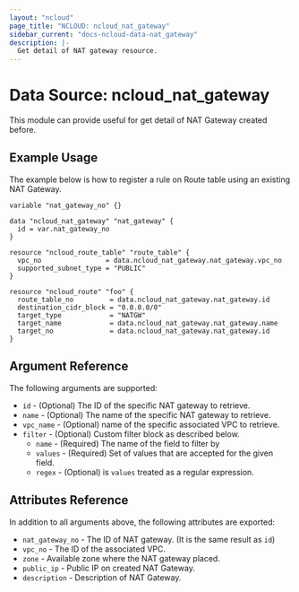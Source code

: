 ```yaml
---
layout: "ncloud"
page_title: "NCLOUD: ncloud_nat_gateway"
sidebar_current: "docs-ncloud-data-nat_gateway"
description: |-
  Get detail of NAT gateway resource.
---
```


# Data Source: ncloud_nat_gateway

This module can provide useful for get detail of NAT Gateway created before.

## Example Usage

The example below is how to register a rule on Route table using an existing NAT Gateway.

```hcl
variable "nat_gateway_no" {}

data "ncloud_nat_gateway" "nat_gateway" {
  id = var.nat_gateway_no
}

resource "ncloud_route_table" "route_table" {
  vpc_no                = data.ncloud_nat_gateway.nat_gateway.vpc_no  
  supported_subnet_type = "PUBLIC"
}

resource "ncloud_route" "foo" {
  route_table_no         = data.ncloud_nat_gateway.nat_gateway.id
  destination_cidr_block = "0.0.0.0/0"
  target_type            = "NATGW"
  target_name            = data.ncloud_nat_gateway.nat_gateway.name
  target_no              = data.ncloud_nat_gateway.nat_gateway.id
}
```

## Argument Reference

The following arguments are supported:

* `id` - (Optional) The ID of the specific NAT gateway to retrieve.
* `name` - (Optional) The name of the specific NAT gateway to retrieve.
* `vpc_name` - (Optional) name of the specific associated VPC to retrieve.
* `filter` - (Optional) Custom filter block as described below.
  * `name` - (Required) The name of the field to filter by
  * `values` - (Required) Set of values that are accepted for the given field.
  * `regex` - (Optional) is `values` treated as a regular expression.
  
## Attributes Reference

In addition to all arguments above, the following attributes are exported:

* `nat_gateway_no` - The ID of NAT gateway. (It is the same result as `id`)
* `vpc_no` - The ID of the associated VPC.
* `zone` - Available zone where the NAT gateway placed.
* `public_ip` - Public IP on created NAT Gateway.
* `description` - Description of NAT Gateway.